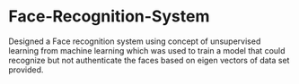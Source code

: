 # Face-Recognition-System
Designed a Face recognition system using concept of unsupervised learning from machine learning which was used to train a model that could recognize but not authenticate the faces based on eigen vectors of data set provided.
